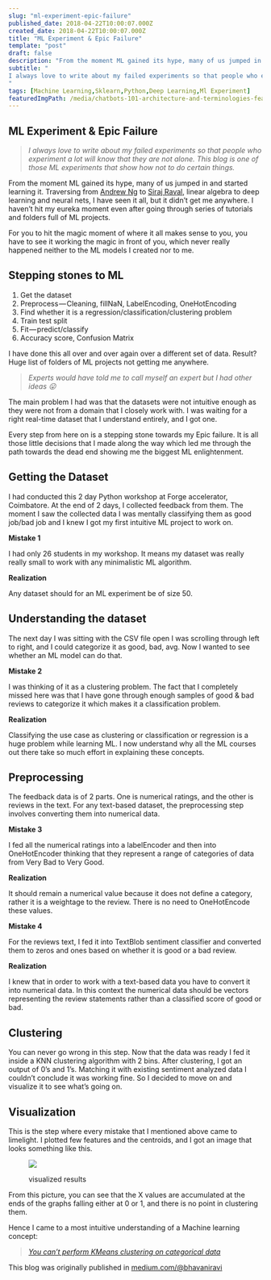 ```yaml
---
slug: "ml-experiment-epic-failure"
published_date: 2018-04-22T10:00:07.000Z
created_date: 2018-04-22T10:00:07.000Z
title: "ML Experiment & Epic Failure"
template: "post"
draft: false
description: "From the moment ML gained its hype, many of us jumped in and started learning it. Traversing from Andrew Ng to Siraj Raval, linear algebra to deep learning and neural nets, I have seen it all, but it…"
subtitle: "
I always love to write about my failed experiments so that people who experiment a lot will know that they are not alone. This blog is one…
"
tags: [Machine Learning,Sklearn,Python,Deep Learning,Ml Experiment]
featuredImgPath: /media/chatbots-101-architecture-and-terminologies-featured.jpg
---
```

## ML Experiment & Epic Failure

> _I always love to write about my failed experiments so that people who experiment a lot will know that they are not alone. This blog is one of those ML experiments that show how not to do certain things._

From the moment ML gained its hype, many of us jumped in and started learning it. Traversing from [Andrew Ng](https://www.coursera.org/learn/machine-learning) to [Siraj Raval](https://www.youtube.com/channel/UCWN3xxRkmTPmbKwht9FuE5A), linear algebra to deep learning and neural nets, I have seen it all, but it didn’t get me anywhere. I haven’t hit my eureka moment even after going through series of tutorials and folders full of ML projects.

For you to hit the magic moment of where it all makes sense to you, you have to see it working the magic in front of you, which never really happened neither to the ML models I created nor to me.

## **Stepping stones to ML**

1.  Get the dataset
2.  Preprocess — Cleaning, fillNaN, LabelEncoding, OneHotEncoding
3.  Find whether it is a regression/classification/clustering problem
4.  Train test split
5.  Fit — predict/classify
6.  Accuracy score, Confusion Matrix

I have done this all over and over again over a different set of data. Result? Huge list of folders of ML projects not getting me anywhere.

> _Experts would have told me to call myself an expert but I had other ideas 😛_

The main problem I had was that the datasets were not intuitive enough as they were not from a domain that I closely work with. I was waiting for a right real-time dataset that I understand entirely, and I got one.

Every step from here on is a stepping stone towards my Epic failure. It is all those little decisions that I made along the way which led me through the path towards the dead end showing me the biggest ML enlightenment.

## **Getting the Dataset**

I had conducted this 2 day Python workshop at Forge accelerator, Coimbatore. At the end of 2 days, I collected feedback from them. The moment I saw the collected data I was mentally classifying them as good job/bad job and I knew I got my first intuitive ML project to work on.

**Mistake 1**

I had only 26 students in my workshop. It means my dataset was really really small to work with any minimalistic ML algorithm.

**Realization**

Any dataset should for an ML experiment be of size 50.

## **Understanding the dataset**

The next day I was sitting with the CSV file open I was scrolling through left to right, and I could categorize it as good, bad, avg. Now I wanted to see whether an ML model can do that.

**Mistake 2**

I was thinking of it as a clustering problem. The fact that I completely missed here was that I have gone through enough samples of good & bad reviews to categorize it which makes it a classification problem.

**Realization**

Classifying the use case as clustering or classification or regression is a huge problem while learning ML. I now understand why all the ML courses out there take so much effort in explaining these concepts.

## **Preprocessing**

The feedback data is of 2 parts. One is numerical ratings, and the other is reviews in the text. For any text-based dataset, the preprocessing step involves converting them into numerical data.

**Mistake 3**

I fed all the numerical ratings into a labelEncoder and then into OneHotEncoder thinking that they represent a range of categories of data from Very Bad to Very Good.

**Realization**

It should remain a numerical value because it does not define a category, rather it is a weightage to the review. There is no need to OneHotEncode these values.

**Mistake 4**

For the reviews text, I fed it into TextBlob sentiment classifier and converted them to zeros and ones based on whether it is good or a bad review.

**Realization**

I knew that in order to work with a text-based data you have to convert it into numerical data. In this context the numerical data should be vectors representing the review statements rather than a classified score of good or bad.

## **Clustering**

You can never go wrong in this step. Now that the data was ready I fed it inside a KNN clustering algorithm with 2 bins. After clustering, I got an output of 0’s and 1’s. Matching it with existing sentiment analyzed data I couldn’t conclude it was working fine. So I decided to move on and visualize it to see what’s going on.

## **Visualization**

This is the step where every mistake that I mentioned above came to limelight. I plotted few features and the centroids, and I got an image that looks something like this.

<figure>

![](/media/ml-experiment-epic-failure-0.png)

<figcaption>visualized results</figcaption></figure>

From this picture, you can see that the X values are accumulated at the ends of the graphs falling either at 0 or 1, and there is no point in clustering them.

Hence I came to a most intuitive understanding of a Machine learning concept:

> [_You can’t perform KMeans clustering on categorical data_](https://datascience.stackexchange.com/questions/22/k-means-clustering-for-mixed-numeric-and-categorical-data?utm_medium=organic&utm_source=google_rich_qa&utm_campaign=google_rich_qa)

This blog was originally published in [medium.com/@bhavaniravi](https://medium.com/@bhavaniravi)
